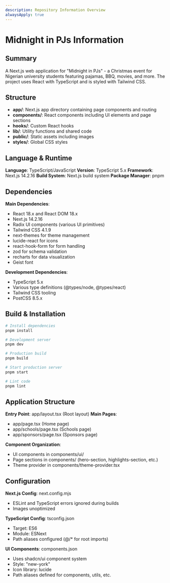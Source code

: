```yaml
---
description: Repository Information Overview
alwaysApply: true
---
```


# Midnight in PJs Information

## Summary
A Next.js web application for "Midnight in PJs" - a Christmas event for Nigerian university students featuring pajamas, BBQ, movies, and more. The project uses React with TypeScript and is styled with Tailwind CSS.

## Structure
- **app/**: Next.js app directory containing page components and routing
- **components/**: React components including UI elements and page sections
- **hooks/**: Custom React hooks
- **lib/**: Utility functions and shared code
- **public/**: Static assets including images
- **styles/**: Global CSS styles

## Language & Runtime
**Language**: TypeScript/JavaScript
**Version**: TypeScript 5.x
**Framework**: Next.js 14.2.16
**Build System**: Next.js build system
**Package Manager**: pnpm

## Dependencies
**Main Dependencies**:
- React 18.x and React DOM 18.x
- Next.js 14.2.16
- Radix UI components (various UI primitives)
- Tailwind CSS 4.1.9
- next-themes for theme management
- lucide-react for icons
- react-hook-form for form handling
- zod for schema validation
- recharts for data visualization
- Geist font

**Development Dependencies**:
- TypeScript 5.x
- Various type definitions (@types/node, @types/react)
- Tailwind CSS tooling
- PostCSS 8.5.x

## Build & Installation
```bash
# Install dependencies
pnpm install

# Development server
pnpm dev

# Production build
pnpm build

# Start production server
pnpm start

# Lint code
pnpm lint
```

## Application Structure
**Entry Point**: app/layout.tsx (Root layout)
**Main Pages**:
- app/page.tsx (Home page)
- app/schools/page.tsx (Schools page)
- app/sponsors/page.tsx (Sponsors page)

**Component Organization**:
- UI components in components/ui/
- Page sections in components/ (hero-section, highlights-section, etc.)
- Theme provider in components/theme-provider.tsx

## Configuration
**Next.js Config**: next.config.mjs
- ESLint and TypeScript errors ignored during builds
- Images unoptimized

**TypeScript Config**: tsconfig.json
- Target: ES6
- Module: ESNext
- Path aliases configured (@/* for root imports)

**UI Components**: components.json
- Uses shadcn/ui component system
- Style: "new-york"
- Icon library: lucide
- Path aliases defined for components, utils, etc.